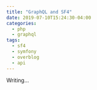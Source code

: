 ```yaml
---
title: "GraphQL and SF4"
date: 2019-07-10T15:24:30-04:00
categories:
  - php
  - graphql
tags:
  - sf4
  - symfony
  - overblog
  - api
---
```


Writing...
